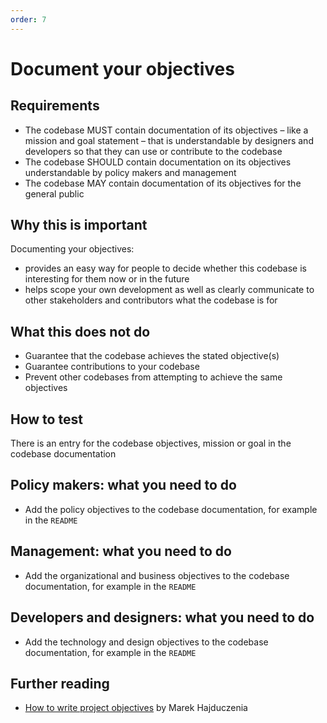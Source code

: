 ```yaml
---
order: 7
---
```


# Document your objectives

## Requirements

* The codebase MUST contain documentation of its objectives – like a mission and goal statement – that is understandable by designers and developers so that they can use or contribute to the codebase
* The codebase SHOULD contain documentation on its objectives understandable by policy makers and management
* The codebase MAY contain documentation of its objectives for the general public

## Why this is important

Documenting your objectives:

* provides an easy way for people to decide whether this codebase is interesting for them now or in the future
* helps scope your own development as well as clearly communicate to other stakeholders and contributors what the codebase is for

## What this does not do

* Guarantee that the codebase achieves the stated objective(s)
* Guarantee contributions to your codebase
* Prevent other codebases from attempting to achieve the same objectives

## How to test

There is an entry for the codebase objectives, mission or goal in the codebase documentation

## Policy makers: what you need to do

* Add the policy objectives to the codebase documentation, for example in the `README`

## Management: what you need to do

* Add the organizational and business objectives to the codebase documentation, for example in the `README`

## Developers and designers: what you need to do

* Add the technology and design objectives to the codebase documentation, for example in the `README`

## Further reading

* [How to write project objectives](http://grouper.ieee.org/groups/802/3/RTPGE/public/may12/hajduczenia_01_0512.pdf) by Marek Hajduczenia

